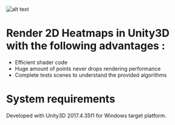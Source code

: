 ![alt text](Doc/HeatMap2D_Doc.png)

# Render 2D Heatmaps in Unity3D with the following advantages :
- Efficient shader code
- Huge amount of points never drops rendering performance
- Complete tests scenes to understand the provided algorithms

# System requirements
Developed with Unity3D 2017.4.35f1 for Windows target platform.